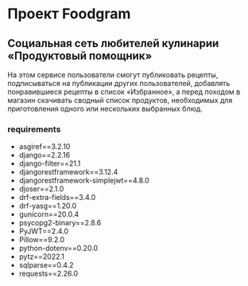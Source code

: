# Проект Foodgram

## Социальная сеть любителей кулинарии «Продуктовый помощник»

На этом сервисе пользователи смогут публиковать рецепты, подписываться на публикации других пользователей, добавлять понравившиеся рецепты в список «Избранное», а перед походом в магазин скачивать сводный список продуктов, необходимых для приготовления одного или нескольких выбранных блюд.

### requirements

- asgiref==3.2.10
- django==2.2.16
- django-filter==21.1
- djangorestframework==3.12.4
- djangorestframework-simplejwt==4.8.0
- djoser==2.1.0
- drf-extra-fields==3.4.0
- drf-yasg==1.20.0
- gunicorn==20.0.4
- psycopg2-binary==2.8.6
- PyJWT==2.4.0
- Pillow==9.2.0
- python-dotenv==0.20.0
- pytz==2022.1
- sqlparse==0.4.2
- requests==2.26.0
